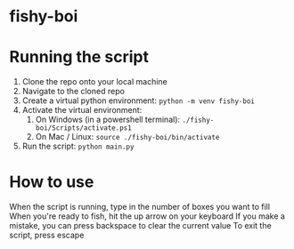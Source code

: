 # fishy-boi

# Running the script
1. Clone the repo onto your local machine
2. Navigate to the cloned repo
3. Create a virtual python environment: `python -m venv fishy-boi`
4. Activate the virtual environment:
   1. On Windows (in a powershell terminal): `./fishy-boi/Scripts/activate.ps1`
   2. On Mac / Linux: `source ./fishy-boi/bin/activate`
5. Run the script: `python main.py`

# How to use
When the script is running, type in the number of boxes you want to fill 
When you're ready to fish, hit the up arrow on your keyboard
If you make a mistake, you can press backspace to clear the current value 
To exit the script, press escape 